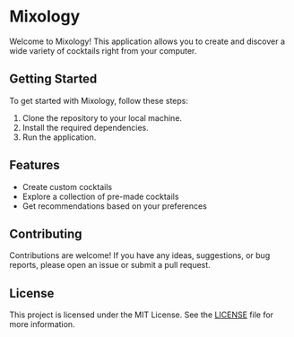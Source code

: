 # Mixology

Welcome to Mixology! This application allows you to create and discover a wide variety of cocktails right from your computer.

## Getting Started

To get started with Mixology, follow these steps:

1. Clone the repository to your local machine.
2. Install the required dependencies.
3. Run the application.

## Features

- Create custom cocktails
- Explore a collection of pre-made cocktails
- Get recommendations based on your preferences

## Contributing

Contributions are welcome! If you have any ideas, suggestions, or bug reports, please open an issue or submit a pull request.

## License

This project is licensed under the MIT License. See the [LICENSE](LICENSE) file for more information.
